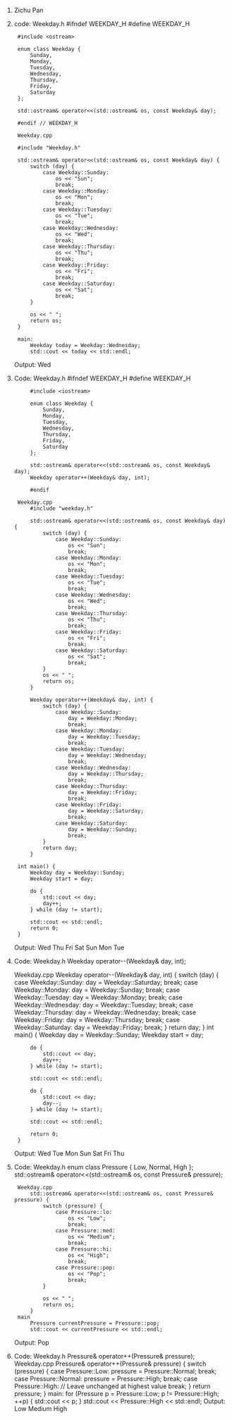 1. Zichu Pan
2.
    code:
        Weekday.h
        #ifndef WEEKDAY_H
        #define WEEKDAY_H

        #include <ostream>

        enum class Weekday {
            Sunday,
            Monday,
            Tuesday,
            Wednesday,
            Thursday,
            Friday,
            Saturday
        };

        std::ostream& operator<<(std::ostream& os, const Weekday& day);

        #endif // WEEKDAY_H

        Weekday.cpp

        #include "Weekday.h"

        std::ostream& operator<<(std::ostream& os, const Weekday& day) {
            switch (day) {
                case Weekday::Sunday:
                    os << "Sun";
                    break;
                case Weekday::Monday:
                    os << "Mon";
                    break;
                case Weekday::Tuesday:
                    os << "Tue";
                    break;
                case Weekday::Wednesday:
                    os << "Wed";
                    break;
                case Weekday::Thursday:
                    os << "Thu";
                    break;
                case Weekday::Friday:
                    os << "Fri";
                    break;
                case Weekday::Saturday:
                    os << "Sat";
                    break;
            }
            
            os << " ";
            return os;
        }

        main:
            Weekday today = Weekday::Wednesday;
            std::cout << today << std::endl;

    Output:
        Wed
3. 
    Code:
        Weekday.h
            #ifndef WEEKDAY_H
            #define WEEKDAY_H

            #include <iostream>

            enum class Weekday {
                Sunday,
                Monday,
                Tuesday,
                Wednesday,
                Thursday,
                Friday,
                Saturday
            };

            std::ostream& operator<<(std::ostream& os, const Weekday& day);
            Weekday operator++(Weekday& day, int);

            #endif
        
        Weekday.cpp
            #include "weekday.h"

            std::ostream& operator<<(std::ostream& os, const Weekday& day) {
                switch (day) {
                    case Weekday::Sunday:
                        os << "Sun";
                        break;
                    case Weekday::Monday:
                        os << "Mon";
                        break;
                    case Weekday::Tuesday:
                        os << "Tue";
                        break;
                    case Weekday::Wednesday:
                        os << "Wed";
                        break;
                    case Weekday::Thursday:
                        os << "Thu";
                        break;
                    case Weekday::Friday:
                        os << "Fri";
                        break;
                    case Weekday::Saturday:
                        os << "Sat";
                        break;
                }
                os << " ";
                return os;
            }

            Weekday operator++(Weekday& day, int) {
                switch (day) {
                    case Weekday::Sunday:
                        day = Weekday::Monday;
                        break;
                    case Weekday::Monday:
                        day = Weekday::Tuesday;
                        break;
                    case Weekday::Tuesday:
                        day = Weekday::Wednesday;
                        break;
                    case Weekday::Wednesday:
                        day = Weekday::Thursday;
                        break;
                    case Weekday::Thursday:
                        day = Weekday::Friday;
                        break;
                    case Weekday::Friday:
                        day = Weekday::Saturday;
                        break;
                    case Weekday::Saturday:
                        day = Weekday::Sunday;
                        break;
                }
                return day;
            }

        int main() {
            Weekday day = Weekday::Sunday;
            Weekday start = day;
            
            do {
                std::cout << day;
                day++;
            } while (day != start);
            
            std::cout << std::endl;
            return 0;
        }
      

    Output: 
        Wed Thu Fri Sat Sun Mon Tue
4.
    Code:
    Weekday.h
        Weekday operator--(Weekday& day, int);
    
    Weekday.cpp
        Weekday operator--(Weekday& day, int) {
            switch (day) {
                case Weekday::Sunday:
                    day = Weekday::Saturday; 
                    break;
                case Weekday::Monday:
                    day = Weekday::Sunday;
                    break;
                case Weekday::Tuesday:
                    day = Weekday::Monday;
                    break;
                case Weekday::Wednesday:
                    day = Weekday::Tuesday;
                    break;
                case Weekday::Thursday:
                    day = Weekday::Wednesday;
                    break;
                case Weekday::Friday:
                    day = Weekday::Thursday;
                    break;
                case Weekday::Saturday:
                    day = Weekday::Friday;
                    break;
            }
            return day;
        }
        int main() {
            Weekday day = Weekday::Sunday;
            Weekday start = day;
            
            do {
                std::cout << day;
                day++;
            } while (day != start);
            
            std::cout << std::endl;
            
            do {
                std::cout << day;
                day--;
            } while (day != start);
            
            std::cout << std::endl;
            
            return 0;
        }
    Output:
        Wed Tue Mon Sun Sat Fri Thu
5.
    Code:
        Weekday.h
            enum class Pressure {
                Low,
                Normal,
                High
            };
        std::ostream& operator<<(std::ostream& os, const Pressure& pressure);

        Weekday.cpp
            std::ostream& operator<<(std::ostream& os, const Pressure& pressure) {
                switch (pressure) {
                    case Pressure::lo:
                        os << "Low";
                        break;
                    case Pressure::med:
                        os << "Medium";
                        break;
                    case Pressure::hi:
                        os << "High";
                        break;
                    case Pressure::pop:
                        os << "Pop";
                        break;
                }
                
                os << " ";
                return os;
            }
        main
            Pressure currentPressure = Pressure::pop;
            std::cout << currentPressure << std::endl;

    Output:
        Pop
6.
    Code:
        Weekday.h
            Pressure& operator++(Pressure& pressure);
        Weekday.cpp
            Pressure& operator++(Pressure& pressure) {
                switch (pressure) {
                    case Pressure::Low:
                        pressure = Pressure::Normal;
                        break;
                    case Pressure::Normal:
                        pressure = Pressure::High;
                        break;
                    case Pressure::High:
                        // Leave unchanged at highest value
                        break;
                }
                return pressure;
            }
        main:
            for (Pressure p = Pressure::Low; p != Pressure::High; ++p) {
                std::cout << p;
            }
            std::cout << Pressure::High << std::endl;
    Output:
        Low Medium High
